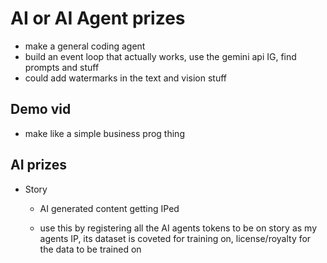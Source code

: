 # AI or AI Agent prizes 

 - make a general coding agent
 - build an event loop that actually works, use the gemini api IG, find prompts and stuff
- could add watermarks in the text and vision stuff

## Demo vid

 - make like a simple business prog thing


## AI prizes 

 - Story
    - AI generated content getting IPed

    - use this by registering all the AI agents tokens to be on story as my agents IP, its dataset is coveted for training on, license/royalty for the data to be trained on

